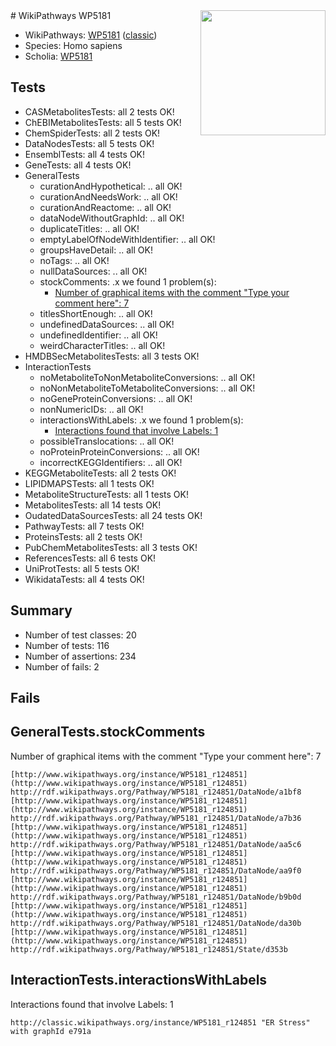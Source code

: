 <img style="float: right; width: 200px" src="https://upload.wikimedia.org/wikipedia/commons/thumb/8/83/Wplogo_with_text_500.png/640px-Wplogo_with_text_500.png" />
# WikiPathways WP5181

* WikiPathways: [WP5181](https://wikipathways.org/pathways/WP5181) ([classic](https://classic.wikipathways.org/instance/WP5181))
* Species: Homo sapiens
* Scholia: [WP5181](https://scholia.toolforge.org/wikipathways/WP5181)
## Tests
* CASMetabolitesTests: all 2 tests OK!
* ChEBIMetabolitesTests: all 5 tests OK!
* ChemSpiderTests: all 2 tests OK!
* DataNodesTests: all 5 tests OK!
* EnsemblTests: all 4 tests OK!
* GeneTests: all 4 tests OK!
* GeneralTests
    * curationAndHypothetical: .. all OK!
    * curationAndNeedsWork: .. all OK!
    * curationAndReactome: .. all OK!
    * dataNodeWithoutGraphId: .. all OK!
    * duplicateTitles: .. all OK!
    * emptyLabelOfNodeWithIdentifier: .. all OK!
    * groupsHaveDetail: .. all OK!
    * noTags: .. all OK!
    * nullDataSources: .. all OK!
    * stockComments: .x we found 1 problem(s):
        * [Number of graphical items with the comment "Type your comment here": 7](#6f4bfb2f)
    * titlesShortEnough: .. all OK!
    * undefinedDataSources: .. all OK!
    * undefinedIdentifier: .. all OK!
    * weirdCharacterTitles: .. all OK!
* HMDBSecMetabolitesTests: all 3 tests OK!
* InteractionTests
    * noMetaboliteToNonMetaboliteConversions: .. all OK!
    * noNonMetaboliteToMetaboliteConversions: .. all OK!
    * noGeneProteinConversions: .. all OK!
    * nonNumericIDs: .. all OK!
    * interactionsWithLabels: .x we found 1 problem(s):
        * [Interactions found that involve Labels: 1](#630d2678)
    * possibleTranslocations: .. all OK!
    * noProteinProteinConversions: .. all OK!
    * incorrectKEGGIdentifiers: .. all OK!
* KEGGMetaboliteTests: all 2 tests OK!
* LIPIDMAPSTests: all 1 tests OK!
* MetaboliteStructureTests: all 1 tests OK!
* MetabolitesTests: all 14 tests OK!
* OudatedDataSourcesTests: all 24 tests OK!
* PathwayTests: all 7 tests OK!
* ProteinsTests: all 2 tests OK!
* PubChemMetabolitesTests: all 3 tests OK!
* ReferencesTests: all 6 tests OK!
* UniProtTests: all 5 tests OK!
* WikidataTests: all 4 tests OK!


## Summary

* Number of test classes: 20
* Number of tests: 116
* Number of assertions: 234
* Number of fails: 2

## Fails

<a name="6f4bfb2f" />

## GeneralTests.stockComments

Number of graphical items with the comment "Type your comment here": 7
```
[http://www.wikipathways.org/instance/WP5181_r124851](http://www.wikipathways.org/instance/WP5181_r124851) http://rdf.wikipathways.org/Pathway/WP5181_r124851/DataNode/a1bf8
[http://www.wikipathways.org/instance/WP5181_r124851](http://www.wikipathways.org/instance/WP5181_r124851) http://rdf.wikipathways.org/Pathway/WP5181_r124851/DataNode/a7b36
[http://www.wikipathways.org/instance/WP5181_r124851](http://www.wikipathways.org/instance/WP5181_r124851) http://rdf.wikipathways.org/Pathway/WP5181_r124851/DataNode/aa5c6
[http://www.wikipathways.org/instance/WP5181_r124851](http://www.wikipathways.org/instance/WP5181_r124851) http://rdf.wikipathways.org/Pathway/WP5181_r124851/DataNode/aa9f0
[http://www.wikipathways.org/instance/WP5181_r124851](http://www.wikipathways.org/instance/WP5181_r124851) http://rdf.wikipathways.org/Pathway/WP5181_r124851/DataNode/b9b0d
[http://www.wikipathways.org/instance/WP5181_r124851](http://www.wikipathways.org/instance/WP5181_r124851) http://rdf.wikipathways.org/Pathway/WP5181_r124851/DataNode/da30b
[http://www.wikipathways.org/instance/WP5181_r124851](http://www.wikipathways.org/instance/WP5181_r124851) http://rdf.wikipathways.org/Pathway/WP5181_r124851/State/d353b
```

<a name="630d2678" />

## InteractionTests.interactionsWithLabels

Interactions found that involve Labels: 1
```
http://classic.wikipathways.org/instance/WP5181_r124851 "ER Stress" with graphId e791a
```

